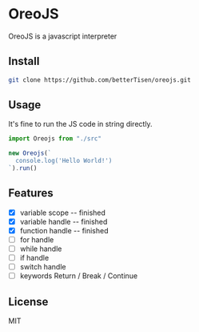 # OreoJS

OreoJS is a javascript interpreter

## Install

```sh
git clone https://github.com/betterTisen/oreojs.git
```

## Usage

It's fine to run the JS code in string directly.

```javascript
import Oreojs from "./src"

new Oreojs(`
  console.log('Hello World!')
`).run()
```

## Features

- [x] variable scope -- finished
- [x] variable handle -- finished
- [x] function handle -- finished
- [ ] for handle
- [ ] while handle
- [ ] if handle
- [ ] switch handle
- [ ] keywords Return / Break / Continue

## License

MIT
